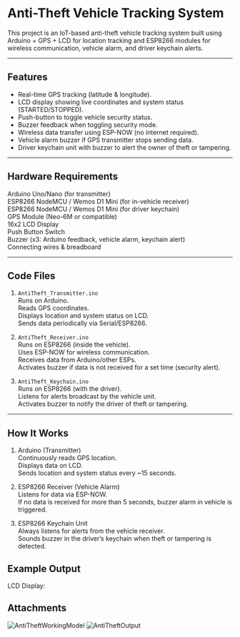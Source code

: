 # Anti-Theft Vehicle Tracking System

This project is an IoT-based anti-theft vehicle tracking system built using Arduino + GPS + LCD for location tracking and ESP8266 modules for wireless communication, vehicle alarm, and driver keychain alerts.

---

## Features
- Real-time GPS tracking (latitude & longitude).
- LCD display showing live coordinates and system status (STARTED/STOPPED).
- Push-button to toggle vehicle security status.
- Buzzer feedback when toggling security mode.
- Wireless data transfer using ESP-NOW (no internet required).
- Vehicle alarm buzzer if GPS transmitter stops sending data.
- Driver keychain unit with buzzer to alert the owner of theft or tampering.

---

## Hardware Requirements
Arduino Uno/Nano (for transmitter)  
ESP8266 NodeMCU / Wemos D1 Mini (for in-vehicle receiver)  
ESP8266 NodeMCU / Wemos D1 Mini (for driver keychain)  
GPS Module (Neo-6M or compatible)  
16x2 LCD Display  
Push Button Switch  
Buzzer (x3: Arduino feedback, vehicle alarm, keychain alert)  
Connecting wires & breadboard  

---

## Code Files
1. `AntiTheft_Transmitter.ino`  
   Runs on Arduino.  
   Reads GPS coordinates.  
   Displays location and system status on LCD.  
   Sends data periodically via Serial/ESP8266.  

2. `AntiTheft_Receiver.ino`  
   Runs on ESP8266 (inside the vehicle).  
   Uses ESP-NOW for wireless communication.  
   Receives data from Arduino/other ESPs.  
   Activates buzzer if data is not received for a set time (security alert).  

3. `AntiTheft_Keychain.ino`  
   Runs on ESP8266 (with the driver).  
   Listens for alerts broadcast by the vehicle unit.  
   Activates buzzer to notify the driver of theft or tampering.  

---

## How It Works
1. Arduino (Transmitter)  
   Continuously reads GPS location.  
   Displays data on LCD.  
   Sends location and system status every ~15 seconds.  

2. ESP8266 Receiver (Vehicle Alarm)  
   Listens for data via ESP-NOW.  
   If no data is received for more than 5 seconds, buzzer alarm in vehicle is triggered.  

3. ESP8266 Keychain Unit  
   Always listens for alerts from the vehicle receiver.  
   Sounds buzzer in the driver’s keychain when theft or tampering is detected.  


## Example Output
LCD Display:  



## Attachments

![AntiTheftWorkingModel](https://github.com/user-attachments/assets/239991bd-b4f8-4acb-a0e3-c918c9cef018)
![AntiTheftOutput](https://github.com/user-attachments/assets/534655ee-a9ce-4f80-a725-5d91953fe90f)





